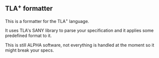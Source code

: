 ## TLA<sup>+</sup> formatter
This is a formatter for the TLA<sup>+</sup> language. 

It uses TLA's SANY library to parse your specification and it applies some predefined format to it.

This is still ALPHA software, not everything is handled at the moment so it might break your specs.